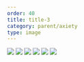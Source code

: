 ```yaml
---
order: 40
title: title-3
category: parent/axiety
type: image
---
```


![](https://alacolang.ir/kolbeh/static/images/stress-t-1.webp)
![](https://alacolang.ir/kolbeh/static/images/stress-t-2.webp)
![](https://alacolang.ir/kolbeh/static/images/stress-t-3.webp)
![](https://alacolang.ir/kolbeh/static/images/stress-t-4.webp)
![](https://alacolang.ir/kolbeh/static/images/stress-t-5.webp)
![](https://alacolang.ir/kolbeh/static/images/stress-t-6.webp)